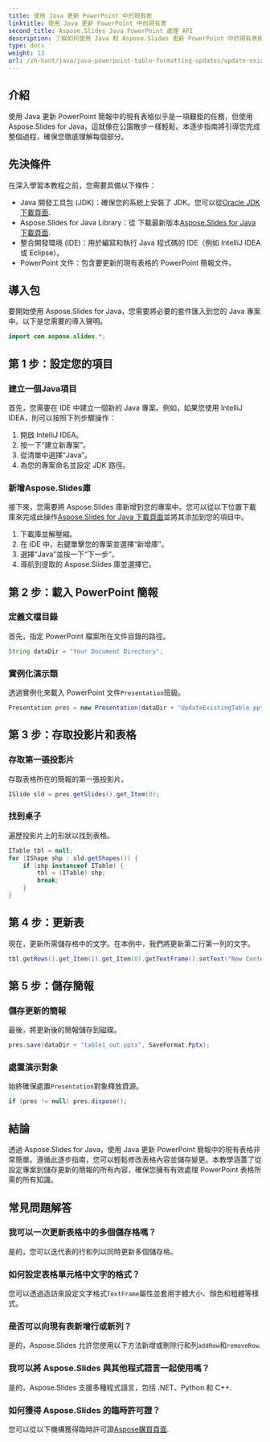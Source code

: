 ```yaml
---
title: 使用 Java 更新 PowerPoint 中的現有表
linktitle: 使用 Java 更新 PowerPoint 中的現有表
second_title: Aspose.Slides Java PowerPoint 處理 API
description: 了解如何使用 Java 和 Aspose.Slides 更新 PowerPoint 中的現有表格。包括逐步指南、詳細說明和常見問題。
type: docs
weight: 13
url: /zh-hant/java/java-powerpoint-table-formatting-updates/update-existing-table-powerpoint-java/
---
```

## 介紹
使用 Java 更新 PowerPoint 簡報中的現有表格似乎是一項艱鉅的任務，但使用 Aspose.Slides for Java，這就像在公園散步一樣輕鬆。本逐步指南將引導您完成整個過程，確保您徹底理解每個部分。
## 先決條件
在深入學習本教程之前，您需要具備以下條件：
-  Java 開發工具包 (JDK)：確保您的系統上安裝了 JDK。您可以從[Oracle JDK 下載頁面](https://www.oracle.com/java/technologies/javase-jdk11-downloads.html).
-  Aspose.Slides for Java Library：從 下載最新版本[Aspose.Slides for Java 下載頁面](https://releases.aspose.com/slides/java/).
- 整合開發環境 (IDE)：用於編寫和執行 Java 程式碼的 IDE（例如 IntelliJ IDEA 或 Eclipse）。
- PowerPoint 文件：包含要更新的現有表格的 PowerPoint 簡報文件。

## 導入包
要開始使用 Aspose.Slides for Java，您需要將必要的套件匯入到您的 Java 專案中。以下是您需要的導入聲明。
```java
import com.aspose.slides.*;
```
## 第 1 步：設定您的項目
### 建立一個Java項目
首先，您需要在 IDE 中建立一個新的 Java 專案。例如，如果您使用 IntelliJ IDEA，則可以按照下列步驟操作：
1. 開啟 IntelliJ IDEA。
2. 按一下“建立新專案”。
3. 從清單中選擇“Java”。
4. 為您的專案命名並設定 JDK 路徑。
### 新增Aspose.Slides庫
接下來，您需要將 Aspose.Slides 庫新增到您的專案中。您可以從以下位置下載庫來完成此操作[Aspose.Slides for Java 下載頁面](https://releases.aspose.com/slides/java/)並將其添加到您的項目中。
1. 下載庫並解壓縮。
2. 在 IDE 中，右鍵單擊您的專案並選擇“新增庫”。
3. 選擇“Java”並按一下“下一步”。
4. 導航到提取的 Aspose.Slides 庫並選擇它。
## 第 2 步：載入 PowerPoint 簡報
### 定義文檔目錄
首先，指定 PowerPoint 檔案所在文件目錄的路徑。
```java
String dataDir = "Your Document Directory";
```
### 實例化演示類
透過實例化來載入 PowerPoint 文件`Presentation`班級。
```java
Presentation pres = new Presentation(dataDir + "UpdateExistingTable.pptx");
```
## 第 3 步：存取投影片和表格
### 存取第一張投影片
存取表格所在的簡報的第一張投影片。
```java
ISlide sld = pres.getSlides().get_Item(0);
```
### 找到桌子
遍歷投影片上的形狀以找到表格。
```java
ITable tbl = null;
for (IShape shp : sld.getShapes()) {
    if (shp instanceof ITable) {
        tbl = (ITable) shp;
        break;
    }
}
```
## 第 4 步：更新表
現在，更新所需儲存格中的文字。在本例中，我們將更新第二行第一列的文字。
```java
tbl.getRows().get_Item(1).get_Item(0).getTextFrame().setText("New Content");
```
## 第 5 步：儲存簡報
### 儲存更新的簡報
最後，將更新後的簡報儲存到磁碟。
```java
pres.save(dataDir + "table1_out.pptx", SaveFormat.Pptx);
```
### 處置演示對象
始終確保處置`Presentation`對象釋放資源。
```java
if (pres != null) pres.dispose();
```

## 結論
透過 Aspose.Slides for Java，使用 Java 更新 PowerPoint 簡報中的現有表格非常簡單。遵循此逐步指南，您可以輕鬆修改表格內容並儲存變更。本教學涵蓋了從設定專案到儲存更新的簡報的所有內容，確保您擁有有效處理 PowerPoint 表格所需的所有知識。
## 常見問題解答
### 我可以一次更新表格中的多個儲存格嗎？
是的，您可以迭代表的行和列以同時更新多個儲存格。
### 如何設定表格單元格中文字的格式？
您可以透過造訪來設定文字格式`TextFrame`屬性並套用字體大小、顏色和粗體等樣式。
### 是否可以向現有表新增行或新列？
是的，Aspose.Slides 允許您使用以下方法新增或刪除行和列`addRow`和`removeRow`.
### 我可以將 Aspose.Slides 與其他程式語言一起使用嗎？
是的，Aspose.Slides 支援多種程式語言，包括 .NET、Python 和 C++.
### 如何獲得 Aspose.Slides 的臨時許可證？
您可以從以下機構獲得臨時許可證[Aspose購買頁面](https://purchase.aspose.com/temporary-license/).